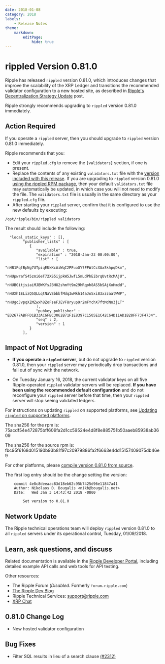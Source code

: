 ```yaml
---
date: 2018-01-08
category: 2018
labels:
    - Release Notes
theme:
    markdown:
        editPage:
            hide: true
---
```

# rippled Version 0.81.0

Ripple has released `rippled` version 0.81.0, which introduces changes that improve the scalability of the XRP Ledger and transitions the recommended validator configuration to a new hosted site, as described in [Ripple's Decentralization Strategy Update](https://developers.ripple.com/blog/2017/decent-strategy-update.html) post.

Ripple strongly recommends upgrading to `rippled` version 0.81.0 immediately.

## Action Required

If you operate a `rippled` server, then you should upgrade to `rippled` version 0.81.0 immediately.

Ripple recommends that you:

* Edit your `rippled.cfg` to remove the `[validators]` section, if one is present.
* Replace the contents of any existing `validators.txt` file with the [version included with this release](https://github.com/ripple/rippled/blob/4e8c8deeaac83d18eb62c95b7425d96e11847a41/doc/validators-example.txt#L51-L55). If you are upgrading to `rippled` version 0.81.0 [using the rippled RPM package](https://ripple.com/build/rippled-setup/#updating-rippled), then your default `validators.txt` file may automatically be updated, in which case you will not need to modify the file. The `validators.txt` file is usually in the same directory as your `rippled.cfg` file.
* After starting your `rippled` server, confirm that it is configured to use the new defaults by executing:

`/opt/ripple/bin/rippled validators`

The result should include the following:

      "local_static_keys" : [],
            "publisher_lists" : [
               {
                  "available" : true,
                  "expiration" : "2018-Jan-23 00:00:00",
                  "list" : [
                      "nHB1FqfBpNg7UTpiqEUkKcAiWqC2PFuoGY7FPWtCcXAxSkhpqDkm",
                      "nHUpwrafS45zmi6eT72XS5ijpkW5JwfL5mLdPhEibrqUvtRcMAjU",
                      "nHUBGitjsiaiMJBWKYsJBHU2shmYt9m29hRqoh8AS5bSAjXoHmdd",
                      "nHUXh1ELizQ5QLLqtNaVEbbbfMdq3wMkh14aJo5xi83xzzaatWWP",
                      "nHUgoJvpqXZMZwxh8ZoFseFJEVF8ryup9r2mFYchX7ftMdNn3jLT"
                  ],
                  "pubkey_publisher" : "ED2677ABFFD1B33AC6FBC3062B71F1E8397C1505E1C42C64D11AD1B28FF73F4734",
                  "seq" : 2,
                  "version" : 1
               }
            ],

## Impact of Not Upgrading

* **If you operate a `rippled` server**, but do not upgrade to `rippled` version 0.81.0, then your `rippled` server may periodically drop transactions and fall out of sync with the network.

* On Tuesday January 16, 2018, the current validator keys on all five Ripple-operated `rippled` validator servers will be replaced. **If you have been using the recommended default configuration** and do not reconfigure your `rippled` server before that time, then your `rippled` server will stop seeing validated ledgers.

For instructions on updating `rippled` on supported platforms, see [Updating `rippled` on supported platforms](https://ripple.com/build/rippled-setup/#updating-rippled).

The sha256 for the rpm is: 75acdf54e472875bff609fa2d1cc59524e4d8f8e885751b50aaeb85938ab3609

The sha256 for the source rpm is: fbc95f6168d015190b93b81f97c20979886fa2f6663e4dd15157409075db46e9

For other platforms, please [compile version 0.81.0 from source](https://github.com/ripple/rippled/tree/master/Builds).

The first log entry should be the change setting the version:

        commit 4e8c8deeaac83d18eb62c95b7425d96e11847a41
        Author: Nikolaos D. Bougalis <nikb@bougalis.net>
        Date:   Wed Jan 3 14:43:42 2018 -0800

        	Set version to 0.81.0


## Network Update
The Ripple technical operations team will deploy `rippled` version 0.81.0 to all `rippled` servers under its operational control, Tuesday, 01/09/2018.

## Learn, ask questions, and discuss
Related documentation is available in the [Ripple Developer Portal](https://ripple.com/build/), including detailed example API calls and web tools for API testing.

Other resources:

* The Ripple Forum (_Disabled._ Formerly `forum.ripple.com`)
* [The Ripple Dev Blog](https://developers.ripple.com/blog/)
* Ripple Technical Services: <support@ripple.com>
* [XRP Chat](http://www.xrpchat.com/)


## 0.81.0 Change Log

* New hosted validator configuration

## Bug Fixes

* Filter SQL results in lieu of a search clause [(#2312)](https://github.com/ripple/rippled/pull/2312)
